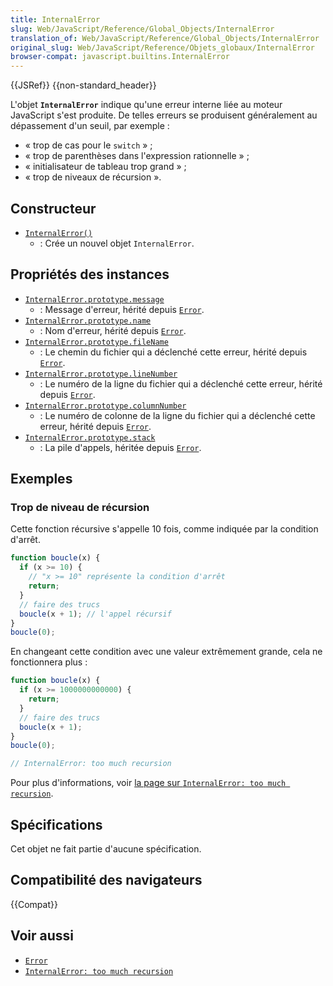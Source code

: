 ```yaml
---
title: InternalError
slug: Web/JavaScript/Reference/Global_Objects/InternalError
translation_of: Web/JavaScript/Reference/Global_Objects/InternalError
original_slug: Web/JavaScript/Reference/Objets_globaux/InternalError
browser-compat: javascript.builtins.InternalError
---
```

{{JSRef}} {{non-standard_header}}

L'objet **`InternalError`** indique qu'une erreur interne liée au moteur JavaScript s'est produite.
De telles erreurs se produisent généralement au dépassement d'un seuil, par exemple&nbsp;:

- «&nbsp;trop de cas pour le `switch`&nbsp;»&nbsp;;
- «&nbsp;trop de parenthèses dans l'expression rationnelle&nbsp;»&nbsp;;
- «&nbsp;initialisateur de tableau trop grand&nbsp;»&nbsp;;
- «&nbsp;trop de niveaux de récursion&nbsp;».

## Constructeur

- [`InternalError()`](/fr/docs/Web/JavaScript/Reference/Global_Objects/InternalError/InternalError)
  - : Crée un nouvel objet `InternalError`.

## Propriétés des instances

- [`InternalError.prototype.message`](/fr/docs/Web/JavaScript/Reference/Global_Objects/Error/message)
  - : Message d'erreur, hérité depuis [`Error`](/fr/docs/Web/JavaScript/Reference/Global_Objects/Error).
- [`InternalError.prototype.name`](/fr/docs/Web/JavaScript/Reference/Global_Objects/Error/name)
  - : Nom d'erreur, hérité depuis [`Error`](/fr/docs/Web/JavaScript/Reference/Global_Objects/Error).
- [`InternalError.prototype.fileName`](/fr/docs/Web/JavaScript/Reference/Global_Objects/Error/fileName)
  - : Le chemin du fichier qui a déclenché cette erreur, hérité depuis [`Error`](/fr/docs/Web/JavaScript/Reference/Global_Objects/Error).
- [`InternalError.prototype.lineNumber`](/fr/docs/Web/JavaScript/Reference/Global_Objects/Error/lineNumber)
  - : Le numéro de la ligne du fichier qui a déclenché cette erreur, hérité depuis [`Error`](/fr/docs/Web/JavaScript/Reference/Global_Objects/Error).
- [`InternalError.prototype.columnNumber`](/fr/docs/Web/JavaScript/Reference/Global_Objects/Error/columnNumber)
  - : Le numéro de colonne de la ligne du fichier qui a déclenché cette erreur, hérité depuis [`Error`](/fr/docs/Web/JavaScript/Reference/Global_Objects/Error).
- [`InternalError.prototype.stack`](/fr/docs/Web/JavaScript/Reference/Global_Objects/Error/Stack)
  - : La pile d'appels, héritée depuis [`Error`](/fr/docs/Web/JavaScript/Reference/Global_Objects/Error).

## Exemples

### Trop de niveau de récursion

Cette fonction récursive s'appelle 10 fois, comme indiquée par la condition d'arrêt.

```js
function boucle(x) {
  if (x >= 10) {
    // "x >= 10" représente la condition d'arrêt
    return;
  } 
  // faire des trucs
  boucle(x + 1); // l'appel récursif
}
boucle(0);
```

En changeant cette condition avec une valeur extrêmement grande, cela ne fonctionnera plus&nbsp;:

```js example-bad
function boucle(x) {
  if (x >= 1000000000000) {
    return;
  }
  // faire des trucs
  boucle(x + 1);
}
boucle(0);

// InternalError: too much recursion
```

Pour plus d'informations, voir [la page sur `InternalError: too much recursion`](/fr/docs/Web/JavaScript/Reference/Errors/Too_much_recursion).

## Spécifications

Cet objet ne fait partie d'aucune spécification.

## Compatibilité des navigateurs

{{Compat}}

## Voir aussi

- [`Error`](/fr/docs/Web/JavaScript/Reference/Global_Objects/Error)
- [`InternalError: too much recursion`](/fr/docs/Web/JavaScript/Reference/Errors/Too_much_recursion)

